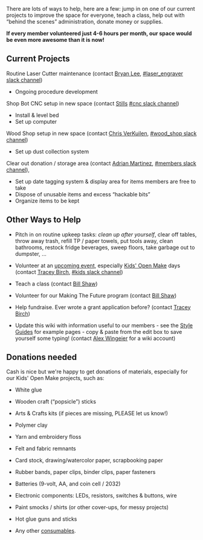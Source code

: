 There are lots of ways to help, here are a few: jump in on one of our current projects to improve the space for everyone, teach a class, help out with “behind the scenes” administration, donate money or supplies.

**If every member volunteered just 4-6 hours per month, our space would be even more awesome than it is now!**

Current Projects
----------------

Routine Laser Cutter maintenance (contact [Bryan Lee](https://tampahackerspace.slack.com/team/leebc), [\#laser\_engraver slack channel](https://tampahackerspace.slack.com/messages/C0GQ3BNTG))

-   Ongoing procedure development

Shop Bot CNC setup in new space (contact [Stills](https://tampahackerspace.slack.com/team/william.stillwell) [\#cnc slack channel](https://tampahackerspace.slack.com/messages/C4CQ967HB))

-   Install & level bed
-   Set up computer

Wood Shop setup in new space (contact [Chris VerKuilen](https://tampahackerspace.slack.com/team/cverkuilen), [\#wood\_shop slack channel](https://tampahackerspace.slack.com/messages/C0GNLP2DS))

-   Set up dust collection system

Clear out donation / storage area (contact [Adrian Martinez](https://tampahackerspace.slack.com/messages/@adrianm1972), [\#members slack channel](https://tampahackerspace.slack.com/messages/G0GNSLXU0)),

-   Set up date tagging system & display area for items members are free to take
-   Dispose of unusable items and excess “hackable bits”
-   Organize items to be kept

Other Ways to Help
------------------

- Pitch in on routine upkeep tasks: *clean up after yourself*, clear off tables, throw away trash, refill TP / paper towels, put tools away, clean bathrooms, restock fridge beverages, sweep floors, take garbage out to dumpster, ...

- Volunteer at an [upcoming event](https://www.meetup.com/Tampa-Hackerspace/), especially [Kids' Open Make](Kids_Open_Make.md "wikilink") days (contact [Tracey Birch](https://tampahackerspace.slack.com/team/tabinfl), [\#kids slack channel](https://tampahackerspace.slack.com/messages/C4T1YA1U1))

- Teach a class (contact [Bill Shaw](https://tampahackerspace.slack.com/team/bill.shaw))

- Volunteer for our Making The Future program (contact [Bill Shaw](https://tampahackerspace.slack.com/team/bill.shaw))

- Help fundraise. Ever wrote a grant application before? (contact [Tracey Birch](https://tampahackerspace.slack.com/team/tabinfl))

- Update this wiki with information useful to our members - see the [Style Guides](Style_Guides.md "wikilink") for example pages - copy & paste from the edit box to save yourself some typing! (contact [Alex Wingeier](https://tampahackerspace.slack.com/team/mkchronos) for a wiki account)

Donations needed
----------------

Cash is nice but we're happy to get donations of materials, especially for our Kids' Open Make projects, such as:

-   White glue

<!-- -->

-   Wooden craft (“popsicle”) sticks

<!-- -->

-   Arts & Crafts kits (if pieces are missing, PLEASE let us know!)

<!-- -->

-   Polymer clay

<!-- -->

-   Yarn and embroidery floss

<!-- -->

-   Felt and fabric remnants

<!-- -->

-   Card stock, drawing/watercolor paper, scrapbooking paper

<!-- -->

-   Rubber bands, paper clips, binder clips, paper fasteners

<!-- -->

-   Batteries (9-volt, AA, and coin cell / 2032)

<!-- -->

-   Electronic components: LEDs, resistors, switches & buttons, wire

<!-- -->

-   Paint smocks / shirts (or other cover-ups, for messy projects)

<!-- -->

-   Hot glue guns and sticks

<!-- -->

-   Any other [consumables](consumables.md "wikilink").
